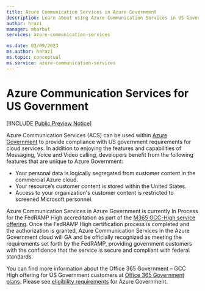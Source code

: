 ```yaml
---
title: Azure Communication Services in Azure Government 
description: Learn about using Azure Communication Services in US Government regions
author: hrazi
manager: mharbut
services: azure-communication-services

ms.date: 03/09/2023
ms.author: harazi
ms.topic: conceptual 
ms.service: azure-communication-services
---
```





# Azure Communication Services for US Government

[!INCLUDE [Public Preview Notice](../includes/public-preview-include.md)]

Azure Communication Services (ACS) can be used within [Azure Government](https://azure.microsoft.com/global-infrastructure/government/) to provide compliance with US government requirements for cloud services. In addition to enjoying the features and capabilities of Messaging, Voice and Video calling, developers benefit from the following features that are unique to Azure Government:
- Your personal data is logically segregated from customer content in the commercial Azure cloud.
- Your resource’s customer content is stored within the United States.
- Access to your organization's customer content is restricted to screened Microsoft personnel. 

Azure Communication Services in Azure Government is currently In Process for the FedRAMP High accreditation as part of the [M365 GCC-High service offering](https://marketplace.fedramp.gov/products/FR1824057433). Once the FedRAMP High certification process is completed and the authorization is granted, Azure Communication Services in the Azure Government cloud will GA and be officially recognized as meeting the requirements set forth by the FedRAMP, providing government customers with the confidence that the service is secure and compliant with federal standards.

You can find more information about the Office 365 Government – GCC High offering for US Government customers at [Office 365 Government plans](https://products.office.com/government/compare-office-365-government-plans). Please see [eligibility requirements](https://azure.microsoft.com/global-infrastructure/government/how-to-buy/) for Azure Government. 
